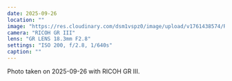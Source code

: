 ```yaml
---
date: 2025-09-26
location: ""
image: "https://res.cloudinary.com/dsm1vspz0/image/upload/v1761438574/R0006049_apnirk.jpg"
camera: "RICOH GR III"
lens: "GR LENS 18.3mm F2.8"
settings: "ISO 200, f/2.8, 1/640s"
caption: ""
---
```


Photo taken on 2025-09-26 with RICOH GR III.
